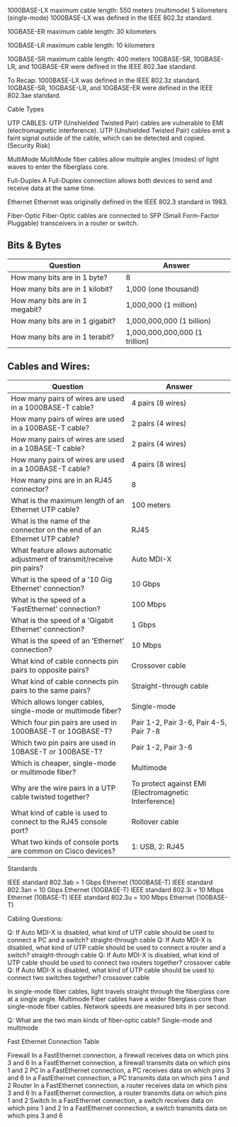 1000BASE-LX maximum cable length:
550 meters (multimode)
5 kilometers (single-mode)
1000BASE-LX was defined in the IEEE 802.3z standard.

10GBASE-ER maximum cable length:
30 kilometers

10GBASE-LR maximum cable length:
10 kilometers

10GBASE-SR maximum cable length:
400 meters
10GBASE-SR, 10GBASE-LR, and 10GBASE-ER were defined in the IEEE 802.3ae standard.

To Recap: 
1000BASE-LX was defined in the IEEE 802.3z standard.
10GBASE-SR, 10GBASE-LR, and 10GBASE-ER were defined in the IEEE 802.3ae standard.

Cable Types

UTP CABLES: 
UTP (Unshielded Twisted Pair) cables are vulnerable to EMI (electromagnetic interference).
UTP (Unshielded Twisted Pair) cables emit a faint signal outside of the cable, which can be detected and copied. (Security Risk)

MultiMode 
MultiMode fiber cables allow multiple angles (modes) of light waves to enter the fiberglass core.

Full-Duplex
A Full-Duplex connection allows both devices to send and receive data at the same time.

Ethernet
Ethernet was originally defined in the IEEE 802.3 standard in 1983.

Fiber-Optic
Fiber-Optic cables are connected to SFP (Small Form-Factor Pluggable) transceivers in a router or switch.

## Bits & Bytes

| Question                             | Answer                        |
|--------------------------------------|-------------------------------|
| How many bits are in 1 byte?         | 8                             |
| How many bits are in 1 kilobit?      | 1,000 (one thousand)          |
| How many bits are in 1 megabit?      | 1,000,000 (1 million)         |
| How many bits are in 1 gigabit?      | 1,000,000,000 (1 billion)     |
| How many bits are in 1 terabit?      | 1,000,000,000,000 (1 trillion)|

## Cables and Wires: 

| Question                                                                 | Answer                                                        |
|--------------------------------------------------------------------------|---------------------------------------------------------------|
| How many pairs of wires are used in a 1000BASE-T cable?                  | 4 pairs (8 wires)                                             |
| How many pairs of wires are used in a 100BASE-T cable?                   | 2 pairs (4 wires)                                             |
| How many pairs of wires are used in a 10BASE-T cable?                    | 2 pairs (4 wires)                                             |
| How many pairs of wires are used in a 10GBASE-T cable?                   | 4 pairs (8 wires)                                             |
| How many pins are in an RJ45 connector?                                  | 8                                                             |
| What is the maximum length of an Ethernet UTP cable?                     | 100 meters                                                    |
| What is the name of the connector on the end of an Ethernet UTP cable?   | RJ45                                                          |
| What feature allows automatic adjustment of transmit/receive pin pairs?  | Auto MDI-X                                                    |
| What is the speed of a '10 Gig Ethernet' connection?                     | 10 Gbps                                                       |
| What is the speed of a 'FastEthernet' connection?                        | 100 Mbps                                                      |
| What is the speed of a 'Gigabit Ethernet' connection?                    | 1 Gbps                                                        |
| What is the speed of an 'Ethernet' connection?                           | 10 Mbps                                                       |
| What kind of cable connects pin pairs to opposite pairs?                 | Crossover cable                                               |
| What kind of cable connects pin pairs to the same pairs?                 | Straight-through cable                                        |
| Which allows longer cables, single-mode or multimode fiber?             | Single-mode                                                   |
| Which four pin pairs are used in 1000BASE-T or 10GBASE-T?                | Pair 1-2, Pair 3-6, Pair 4-5, Pair 7-8                         |
| Which two pin pairs are used in 10BASE-T or 100BASE-T?                   | Pair 1-2, Pair 3-6                                            |
| Which is cheaper, single-mode or multimode fiber?                        | Multimode                                                     |
| Why are the wire pairs in a UTP cable twisted together?                  | To protect against EMI (Electromagnetic Interference)         |
| What kind of cable is used to connect to the RJ45 console port?          | Rollover cable                                                |
| What two kinds of console ports are common on Cisco devices?             | 1: USB, 2: RJ45                                               |


Standards

IEEE standard 802.3ab = 1 Gbps Ethernet (1000BASE-T)
IEEE standard 802.3an = 10 Gbps Ethernet (10GBASE-T)
IEEE standard 802.3i = 10 Mbps Ethernet (10BASE-T)
IEEE standard 802.3u = 100 Mbps Ethernet (100BASE-T)

Cabling Questions: 

Q: If Auto MDI-X is disabled, what kind of UTP cable should be used to connect a PC and a switch?
straight-through cable
Q: If Auto MDI-X is disabled, what kind of UTP cable should be used to connect a router and a switch?
straight-through cable
Q: If Auto MDI-X is disabled, what kind of UTP cable should be used to connect two routers together?
crossover cable
Q: If Auto MDI-X is disabled, what kind of UTP cable should be used to connect two switches together?
crossover cable

In single-mode fiber cables, light travels straight through the fiberglass core at a single angle.
Multimode Fiber cables have a wider fiberglass core than single-mode fiber cables.
Network speeds are measured bits in per second.

Q: What are the two main kinds of fiber-optic cable?
Single-mode and multimode

Fast Ethernet Connection Table

Firewall
In a FastEthernet connection, a firewall receives data on which pins 3 and 6
In a FastEthernet connection, a firewall transmits data on which pins 1 and 2
PC
In a FastEthernet connection, a PC receives data on which pins 3 and 6
In a FastEthernet connection, a PC transmits data on which pins 1 and 2
Router
In a FastEthernet connection, a router receives data on which pins 3 and 6
In a FastEthernet connection, a router transmits data on which pins 1 and 2
Switch
In a FastEthernet connection, a switch receives data on which pins 1 and 2
In a FastEthernet connection, a switch transmits data on which pins 3 and 6
